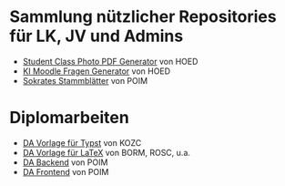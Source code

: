 # Sammlung nützlicher Repositories für LK, JV und Admins

- [Student Class Photo PDF Generator](https://github.com/dominikhoebert/photos_list_pdf_generator) von HOED
- [KI Moodle Fragen Generator](https://github.com/dominikhoebert/ki-moodle-fragen) von HOED
- [Sokrates Stammblätter](https://github.com/TGM-HIT/sokrates-stammblaetter) von POIM

# Diplomarbeiten

- [DA Vorlage für Typst](https://github.com/TGM-HIT/typst-diploma-thesis) von KOZC
- [DA Vorlage für LaTeX](https://github.com/TGM-HIT/diploma-thesis) von BORM, ROSC, u.a.
- [DA Backend](https://github.com/TGM-HIT/DA-Backend) von POIM
- [DA Frontend](https://github.com/TGM-HIT/DA-Frontend-Vue-Template) von POIM
